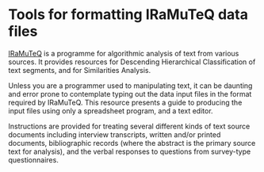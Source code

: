 # Tools for formatting IRaMuTeQ data files
[IRaMuTeQ](http://iramuteq.org/) is a programme for algorithmic analysis of text from various sources. It provides resources for Descending Hierarchical Classification of text segments, and for Similarities Analysis.

Unless you are a programmer used to manipulating text, it can be daunting and error prone to contemplate typing out the data input files in the format required by IRaMuTeQ. This resource presents a guide to producing the input files using only a spreadsheet program, and a text editor. 

Instructions are provided for treating several different kinds of text source documents including interview transcripts, written and/or printed documents, bibliographic records (where the abstract is the primary source text for analysis), and the verbal responses to questions from survey-type questionnaires.
